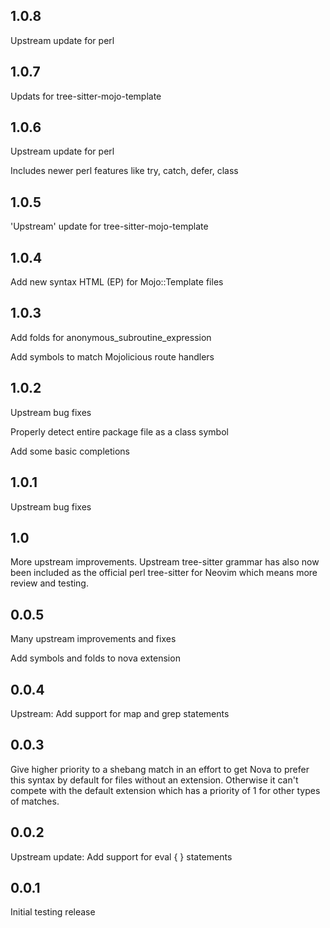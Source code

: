 ## 1.0.8

Upstream update for perl

## 1.0.7

Updats for tree-sitter-mojo-template

## 1.0.6

Upstream update for perl

Includes newer perl features like try, catch, defer, class

## 1.0.5

'Upstream' update for tree-sitter-mojo-template

## 1.0.4

Add new syntax HTML (EP) for Mojo::Template files

## 1.0.3

Add folds for anonymous_subroutine_expression

Add symbols to match Mojolicious route handlers

## 1.0.2

Upstream bug fixes

Properly detect entire package file as a class symbol

Add some basic completions

## 1.0.1

Upstream bug fixes

## 1.0

More upstream improvements. Upstream tree-sitter grammar has also now been included as the official perl tree-sitter for Neovim which means more review and testing.

## 0.0.5

Many upstream improvements and fixes

Add symbols and folds to nova extension

## 0.0.4

Upstream: Add support for map and grep statements

## 0.0.3

Give higher priority to a shebang match in an effort to get Nova to prefer this syntax by default for files without an extension. Otherwise it can't compete with the default extension which has a priority of 1 for other types of matches.

## 0.0.2

Upstream update: Add support for eval { } statements

## 0.0.1

Initial testing release
